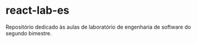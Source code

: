 # react-lab-es
Repositório dedicado às aulas de laboratório de engenharia de software do segundo bimestre.
